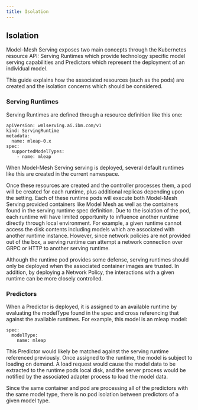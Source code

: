 ```yaml
---
title: Isolation
---
```


## Isolation

Model-Mesh Serving exposes two main concepts through the Kubernetes resource API: Serving Runtimes which provide technology specific model serving capabilities and Predictors which represent the deployment of an individual model.

This guide explains how the associated resources (such as the pods) are created and the isolation concerns which should be considered.

### Serving Runtimes

Serving Runtimes are defined through a resource definition like this one:

```
apiVersion: wmlserving.ai.ibm.com/v1
kind: ServingRuntime
metadata:
  name: mleap-0.x
spec:
  supportedModelTypes:
    - name: mleap
```

When Model-Mesh Serving serving is deployed, several default runtimes like this are created in the current namespace.

Once these resources are created and the controller processes them, a pod will be created for each runtime, plus additional replicas depending upon the setting. Each of these runtime pods will execute both Model-Mesh Serving provided containers like Model Mesh as well as the containers found in the serving runtime spec definition. Due to the isolation of the pod, each runtime will have limited opportunity to influence another runtime directly through local environment. For example, a given runtime cannot access the disk contents including models which are associated with another runtime instance. However, since network policies are not provided out of the box, a serving runtime can attempt a network connection over GRPC or HTTP to another serving runtime.

Although the runtime pod provides some defense, serving runtimes should only be deployed when the associated container images are trusted. In addition, by deploying a Network Policy, the interactions with a given runtime can be more closely controlled.

### Predictors

When a Predictor is deployed, it is assigned to an available runtime by evaluating the modelType found in the spec and cross referencing that against the available runtimes. For example, this model is an mleap model:

```
spec:
  modelType:
    name: mleap
```

This Predictor would likely be matched against the serving runtime referenced previously. Once assigned to the runtime, the model is subject to loading on demand. A load request would cause the model data to be extracted to the runtime pods local disk, and the server process would be notified by the associated adapter process to load the model data.

Since the same container and pod are processing all of the predictors with the same model type, there is no pod isolation between predictors of a given model type.
